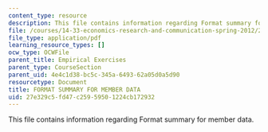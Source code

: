 ```yaml
---
content_type: resource
description: This file contains information regarding Format summary for member data.
file: /courses/14-33-economics-research-and-communication-spring-2012/27e329c5fd47c25959501224cb172932_MIT14_33S12_CommitteCodbok.pdf
file_type: application/pdf
learning_resource_types: []
ocw_type: OCWFile
parent_title: Empirical Exercises
parent_type: CourseSection
parent_uid: 4e4c1d38-bc5c-345a-6493-62a05d0a5d90
resourcetype: Document
title: FORMAT SUMMARY FOR MEMBER DATA
uid: 27e329c5-fd47-c259-5950-1224cb172932
---
```

This file contains information regarding Format summary for member data.

